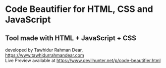 # Code Beautifier for HTML, CSS and JavaScript <br>
## Tool made with HTML + JavaScript + CSS <br>
developed by Tawhidur Rahman Dear, https://www.tawhidurrahmandear.com <br>
Live Preview available at https://www.devilhunter.net/p/code-beautifier.html
